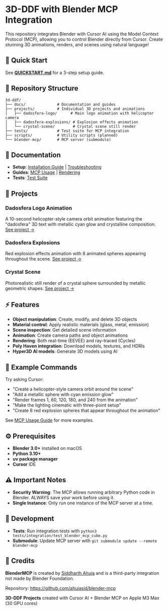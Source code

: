 # 3D-DDF with Blender MCP Integration

This repository integrates Blender with Cursor AI using the Model Context Protocol (MCP), allowing you to control Blender directly from Cursor. Create stunning 3D animations, renders, and scenes using natural language!

## 🚀 Quick Start

See **[QUICKSTART.md](QUICKSTART.md)** for a 3-step setup guide.

## 📁 Repository Structure

```
3d-ddf/
├── docs/              # Documentation and guides
├── projects/          # Individual 3D projects and animations
│   ├── dadosfera-logo/      # Main logo animation with helicopter camera
│   ├── dadosfera-explosions/ # Explosion effects animation  
│   └── crystal-scene/        # Crystal scene still render
├── tests/             # Test suite for MCP integration
├── scripts/           # Utility scripts (planned)
└── blender-mcp/       # MCP server (submodule)
```

## 📖 Documentation

- **Setup**: [Installation Guide](docs/setup/installation.md) | [Troubleshooting](docs/setup/troubleshooting.md)
- **Guides**: [MCP Usage](docs/guides/blender-mcp-usage.md) | [Rendering](docs/guides/rendering-guide.md)
- **Tests**: [Test Suite](tests/README.md)

## 🎨 Projects

### Dadosfera Logo Animation
A 10-second helicopter-style camera orbit animation featuring the "dadosfera" 3D text with metallic cyan glow and crystalline composition. [See project →](projects/dadosfera-logo/)

### Dadosfera Explosions
Red explosion effects animation with 8 animated spheres appearing throughout the scene. [See project →](projects/dadosfera-explosions/)

### Crystal Scene
Photorealistic still render of a crystal sphere surrounded by metallic geometric shapes. [See project →](projects/crystal-scene/)

## ⚡ Features

- **Object manipulation**: Create, modify, and delete 3D objects
- **Material control**: Apply realistic materials (glass, metal, emission)
- **Scene inspection**: Get detailed scene information
- **Animation**: Create camera paths and object animations
- **Rendering**: Both real-time (EEVEE) and ray-traced (Cycles)
- **Poly Haven integration**: Download models, textures, and HDRIs
- **Hyper3D AI models**: Generate 3D models using AI

## 🎯 Example Commands

Try asking Cursor:

- "Create a helicopter-style camera orbit around the scene"
- "Add a metallic sphere with cyan emission glow"
- "Render frames 1, 60, 120, 180, and 240 from the animation"
- "Make the lighting cinematic with three-point setup"
- "Create 8 red explosion spheres that appear throughout the animation"

See [MCP Usage Guide](docs/guides/blender-mcp-usage.md) for more examples.

## ⚙️ Prerequisites

- **Blender 3.0+** installed on macOS
- **Python 3.10+**
- **uv package manager**
- **Cursor** IDE

## ⚠️ Important Notes

- **Security Warning**: The MCP allows running arbitrary Python code in Blender. ALWAYS save your work before using it.
- **Single Instance**: Only run one instance of the MCP server at a time.

## 🔧 Development

- **Tests**: Run integration tests with `python3 tests/integration/test_blender_mcp_cube.py`
- **Submodule**: Update MCP server with `git submodule update --remote blender-mcp`

## 📝 Credits

**BlenderMCP** is created by [Siddharth Ahuja](https://x.com/sidahuj) and is a third-party integration not made by Blender Foundation.

Repository: https://github.com/ahujasid/blender-mcp

**3D-DDF Projects** created with Cursor AI + Blender MCP on Apple M3 Max (30 GPU cores)

